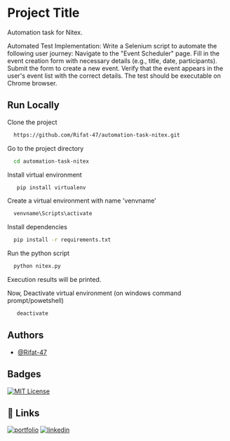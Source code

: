 
# Project Title

Automation task for Nitex.

Automated Test Implementation:
Write a Selenium script to automate the following user journey:
Navigate to the "Event Scheduler" page.
Fill in the event creation form with necessary details (e.g., title, date, participants).
Submit the form to create a new event.
Verify that the event appears in the user's event list with the correct details.
The test should be executable on Chrome browser.


## Run Locally

Clone the project

```bash
  https://github.com/Rifat-47/automation-task-nitex.git
```

Go to the project directory

```bash
  cd automation-task-nitex
```

Install virtual environment

```bash
   pip install virtualenv
```

Create a virtual environment with name 'venvname'

```bash
  venvname\Scripts\activate
```

Install dependencies
```bash
  pip install -r requirements.txt
```

Run the python script
```bash
  python nitex.py
```
Execution results will be printed.

Now, Deactivate virtual environment (on windows command prompt/powetshell)
```bash
   deactivate
```
## Authors

- [@Rifat-47](https://github.com/Rifat-47)


## Badges

[![MIT License](https://img.shields.io/badge/License-MIT-green.svg)](https://choosealicense.com/licenses/mit/)



## 🔗 Links
[![portfolio](https://img.shields.io/badge/my_portfolio-000?style=for-the-badge&logo=ko-fi&logoColor=white)](https://github.com/Rifat-47)
[![linkedin](https://img.shields.io/badge/linkedin-0A66C2?style=for-the-badge&logo=linkedin&logoColor=white)](https://www.linkedin.com/in/rifat-ibn-taher/)

